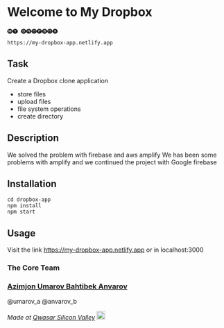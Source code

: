 # Welcome to My Dropbox

    🅜🅨 🅓🅡🅞🅟🅑🅞🅧

    https://my-dropbox-app.netlify.app


## Task
Create a Dropbox clone application
- store files
- upload files
- file system operations
- create directory


## Description
We solved the problem with firebase and aws amplify
We has been some problems with amplify and we continued the project with Google firebase

## Installation
````
cd dropbox-app
npm install
npm start
````


## Usage
Visit the link  https://my-dropbox-app.netlify.app
or in localhost:3000

### The Core Team
<div>
  <h3>
    <a href="https://adonisjs.com">
      Azimjon Umarov
    </a>
    <a href="https://docs.adonisjs.com">
      Bahtibek Anvarov
    </a>
  </h3>
</div>
 @umarov_a
 @anvarov_b

<span><i>Made at <a href='https://qwasar.io'>Qwasar Silicon Valley</a></i></span>
<span><img alt='Qwasar Silicon Valley Logo' src='https://storage.googleapis.com/qwasar-public/qwasar-logo_50x50.png' width='20px'></span>

